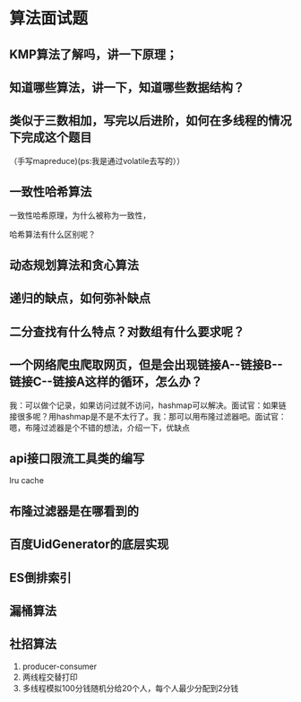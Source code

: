 # 算法面试题

## KMP算法了解吗，讲一下原理；

## 知道哪些算法，讲一下，知道哪些数据结构？

## 类似于三数相加，写完以后进阶，如何在多线程的情况下完成这个题目

（手写mapreduce)(ps:我是通过volatile去写的））

## 一致性哈希算法

一致性哈希原理，为什么被称为一致性，

哈希算法有什么区别呢？

## 动态规划算法和贪心算法

##  递归的缺点，如何弥补缺点

## 二分查找有什么特点？对数组有什么要求呢？

## 一个网络爬虫爬取网页，但是会出现链接A--链接B--链接C--链接A这样的循环，怎么办？

我：可以做个记录，如果访问过就不访问，hashmap可以解决。面试官：如果链接很多呢？用hashmap是不是不太行了。我：那可以用布隆过滤器吧。面试官：嗯，布隆过滤器是个不错的想法，介绍一下，优缺点  

## api接口限流工具类的编写

lru cache

## 布隆过滤器是在哪看到的

## 百度UidGenerator的底层实现

## ES倒排索引

## 漏桶算法

## 社招算法

1. producer-consumer
2. 两线程交替打印
3. 多线程模拟100分钱随机分给20个人，每个人最少分配到2分钱